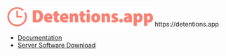 <img src="https://raw.githubusercontent.com/zizusoft/Assets/master/2020/08/11-18-00-26-title.png" title="" alt="" width="332">
https://detentions.app

- [Documentation](https://github.com/zizusoft/Detentions/wiki)
- [Server Software Download](https://github.com/zizusoft/Detentions/releases)
